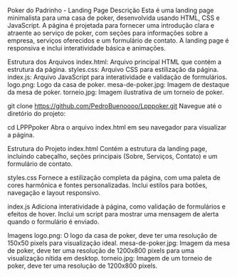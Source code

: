 Poker do Padrinho - Landing Page
Descrição
Esta é uma landing page minimalista para uma casa de poker, desenvolvida usando HTML, CSS e JavaScript. A página é projetada para fornecer uma introdução clara e atraente ao serviço de poker, com seções para informações sobre a empresa, serviços oferecidos e um formulário de contato. A landing page é responsiva e inclui interatividade básica e animações.

Estrutura dos Arquivos
index.html: Arquivo principal HTML que contém a estrutura da página.
styles.css: Arquivo CSS para estilização da página.
index.js: Arquivo JavaScript para interatividade e validação de formulários.
logo.png: Logo da casa de poker.
mesa-de-poker.jpg: Imagem de destaque da mesa de poker.
torneio.jpg: Imagem ilustrativa de um torneio de poker.

git clone https://github.com/PedroBuenoooo/Lpppoker.git
Navegue até o diretório do projeto:

cd LPPPpoker
Abra o arquivo index.html em seu navegador para visualizar a página.

Estrutura do Projeto
index.html
Contém a estrutura da landing page, incluindo cabeçalho, seções principais (Sobre, Serviços, Contato) e um formulário de contato.

styles.css
Fornece a estilização completa da página, com uma paleta de cores harmônica e fontes personalizadas. Inclui estilos para botões, navegação e layout responsivo.

index.js
Adiciona interatividade à página, como validação de formulários e efeitos de hover. Inclui um script para mostrar uma mensagem de alerta quando o formulário é enviado.

Imagens
logo.png: O logo da casa de poker, deve ter uma resolução de 150x50 pixels para visualização ideal.
mesa-de-poker.jpg: Imagem da mesa de poker, deve ter uma resolução de 1200x800 pixels para uma visualização nítida em desktop.
torneio.jpg: Imagem de um torneio de poker, deve ter uma resolução de 1200x800 pixels.

